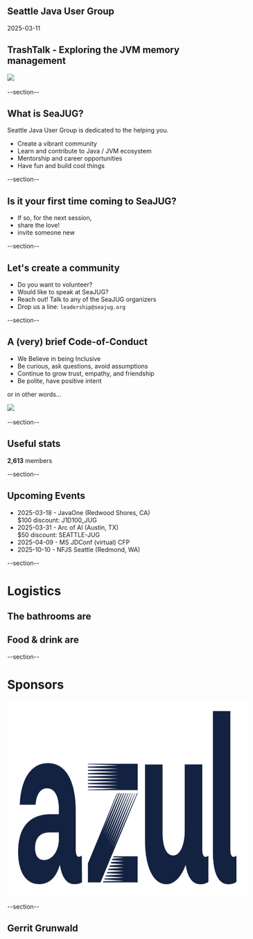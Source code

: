 ## Seattle Java User Group

2025-03-11

## TrashTalk - Exploring the JVM memory management

<img width="450" src="images/seajug.svg" />

--section--

## What is SeaJUG?

Seattle Java User Group is dedicated to the helping you.

* Create a vibrant community
* Learn and contribute to Java / JVM ecosystem
* Mentorship and career opportunities
* Have fun and build cool things

--section--

## Is it your first time coming to SeaJUG?

 * If so, for the next session,
 * share the love!
 * invite someone new

--section--

## Let's create a community

* Do you want to volunteer?
* Would like to speak at SeaJUG?
* Reach out! Talk to any of the SeaJUG organizers
* Drop us a line: `leadership@seajug.org`

--section--

## A (very) brief Code-of-Conduct

* We Believe in being Inclusive
* Be curious, ask questions, avoid assumptions
* Continue to grow trust, empathy, and friendship
* Be polite, have positive intent

or in other words...
<div><img height=400px src="images/nice.jpg" /></div>

--section--

## Useful stats

**2,613** members

--section--

## Upcoming Events

- 2025-03-18 - JavaOne (Redwood Shores, CA)  
$100 discount: J1D100_JUG
- 2025-03-31 - Arc of AI (Austin, TX)  
$50 discount: SEATTLE-JUG
- 2025-04-09 - MS JDConf (virtual) CFP
- 2025-10-10 - NFJS Seattle (Redmond, WA)

--section--

# Logistics

## The bathrooms are

## Food & drink are

--section--

# Sponsors

<img src="images/azul.svg" style="background-color: white; height: 400px; padding:25px" />

--section--

## Gerrit Grunwald
